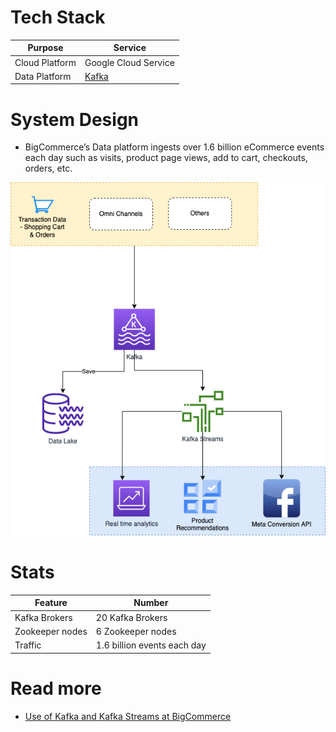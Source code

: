 # Tech Stack

| Purpose        | Service                                                               |
|----------------|-----------------------------------------------------------------------|
| Cloud Platform | Google Cloud Service                                                  |
| Data Platform  | [Kafka](../../4_MessageBrokersEDA/Kafka/Readme.md) |

# System Design
- BigCommerce’s Data platform ingests over 1.6 billion eCommerce events each day such as visits, product page views, add to cart, checkouts, orders, etc.

![](BigCommerceHLD.png)

# Stats

| Feature         | Number                      |
|-----------------|-----------------------------|
| Kafka Brokers   | 20 Kafka Brokers            |
| Zookeeper nodes | 6 Zookeeper nodes           |
| Traffic         | 1.6 billion events each day |

# Read more
- [Use of Kafka and Kafka Streams at BigCommerce](https://www.bigeng.io/kafka/)
